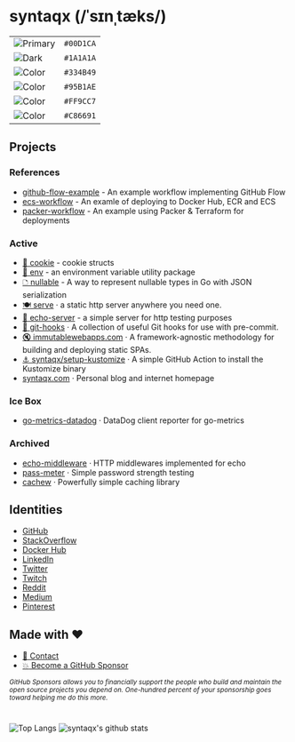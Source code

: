 # syntaqx (/ˈsɪnˌtæks/)

|                                                            |           |
| ---------------------------------------------------------- | --------- |
| ![Primary](https://img.shields.io/badge/-%2300D1CA-00D1CA) | `#00D1CA` |
| ![Dark](https://img.shields.io/badge/-%231A1A1A-1A1A1A)    | `#1A1A1A` |
| ![Color](https://img.shields.io/badge/-%23334B49-334B49)   | `#334B49` |
| ![Color](https://img.shields.io/badge/-%2395B1AE-95B1AE)   | `#95B1AE` |
| ![Color](https://img.shields.io/badge/-%23FF9CC7-FF9CC7)   | `#FF9CC7` |
| ![Color](https://img.shields.io/badge/-%23C86691-C86691)   | `#C86691` |

## Projects

### References

- [github-flow-example](https://github.com/syntaqx/github-flow-example) - An example workflow implementing GitHub Flow
- [ecs-workflow](https://github.com/syntaqx/ecs-workflow) - An examle of deploying to Docker Hub, ECR and ECS
- [packer-workflow](https://github.com/syntaqx/packer-workflow) - An example using Packer & Terraform for deployments

### Active

- [🍪 cookie](https://github.com/syntaqx/cookie) - cookie structs
- [🌱 env](https://github.com/syntaqx/env) - an environment variable utility package
- [🗅 nullable](https://github.com/syntaqx/nullable) - A way to represent nullable types in Go with JSON serialization
- [🍽️ serve](https://github.com/syntaqx/serve) · a static http server anywhere you need one.
- [📣 echo-server](https://github.com/syntaqx/echo-server) - a simple server for http testing purposes
- [🎣 git-hooks](https://github.com/syntaqx/git-hooks) · A collection of useful Git hooks for use with pre-commit.
- [🔇 immutablewebapps.com](https://immutablewebapps.com) · A framework-agnostic methodology for building and deploying static SPAs.
- [⚓ syntaqx/setup-kustomize](https://github.com/syntaqx/setup-kustomize) · A simple GitHub Action to install the Kustomize binary
- [syntaqx.com](https://syntaqx.com) · Personal blog and internet homepage

### Ice Box
- [go-metrics-datadog](https://github.com/syntaqx/go-metrics-datadog) · DataDog client reporter for go-metrics

### Archived

- [echo-middleware](https://github.com/syntaqx/echo-middleware) · HTTP middlewares implemented for echo
- [pass-meter](https://github.com/syntaqx/pass-meter) · Simple password strength testing
- [cachew](https://github.com/syntaqx/cachew) · Powerfully simple caching library

## Identities

- [GitHub](https://github.com/syntaqx)
- [StackOverflow](https://stackoverflow.com/users/1295839/syntaqx)
- [Docker Hub](https://hub.docker.com/u/syntaqx)
- [LinkedIn](https://www.linkedin.com/in/syntaqx)
- [Twitter](https://twitter.com/syntaqx)
- [Twitch](https://www.twitch.tv/syntaqx)
- [Reddit](https://www.reddit.com/user/syntaqx/)
- [Medium](https://medium.com/@syntaqx)
- [Pinterest](https://www.pinterest.com/syntaqx)

## Made with :heart:

- [:email: Contact](mailto:syntaqx@gmail.com)
- [:boom: Become a GitHub Sponsor](https://github.com/sponsors/syntaqx)

<sub><i>
GitHub Sponsors allows you to financially support the people who build and
maintain the open source projects you depend on. One-hundred percent of your
sponsorship goes toward helping me do this more.
</sub></i>

#

![Top Langs](https://github-readme-stats.vercel.app/api/top-langs/?username=syntaqx&hide=html)
![syntaqx's github stats](https://github-readme-stats.vercel.app/api?username=syntaqx&show_icons=true&count_private=true&line_height=40)
